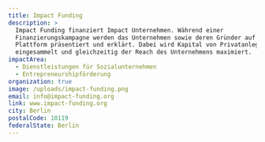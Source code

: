 ```yaml
---
title: Impact Funding
description: >
  Impact Funding finanziert Impact Unternehmen. Während einer
  Finanzierungskampagne werden das Unternehmen sowie deren Gründer auf einer
  Plattform präsentiert und erklärt. Dabei wird Kapital von Privatanlegern
  eingesammelt und gleichzeitig der Reach des Unternehmens maximiert.
impactArea:
  - Dienstleistungen für Sozialunternehmen
  - Entrepreneurshipförderung
organization: true
image: /uploads/impact-funding.png
email: info@impact-funding.org
link: www.impact-funding.org
city: Berlin
postalCode: 10119
federalState: Berlin
---
```

